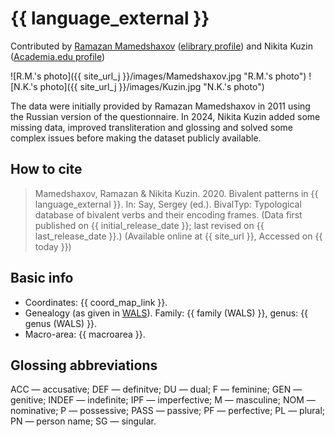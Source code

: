 # {{ language_external }}
Contributed by [Ramazan Mamedshaxov](https://nenadict.iling.spb.ru/persons/mamedshakhov-ramazan-gamidovich) ([elibrary profile](https://www.elibrary.ru/author_profile.asp?id=376900)) and Nikita Kuzin ([Academia.edu profile](https://fu-berlin.academia.edu/NikitaKuzin))

![R.M.'s photo]({{ site_url_j }}/images/Mamedshaxov.jpg "R.M.'s photo")
![N.K.'s photo]({{ site_url_j }}/images/Kuzin.jpg "N.K.'s photo")

The data were initially provided by Ramazan Mamedshaxov in 2011 using the Russian version of the questionnaire. In 2024, Nikita Kuzin added some missing data, improved transliteration and glossing and solved some complex issues before making the dataset publicly available.

## How to cite
> Mamedshaxov, Ramazan & Nikita Kuzin. 2020. Bivalent patterns in {{ language_external }}. 
> In: Say, Sergey (ed.). BivalTyp: Typological database of bivalent verbs and their encoding frames. 
> (Data first published on {{ initial_release_date }}; last revised on {{ last_release_date }}.) 
> (Available online at {{ site_url }}, Accessed on {{ today }})

## Basic info
- Coordinates: {{ coord_map_link }}.
- Genealogy (as given in [WALS](https://wals.info/)). Family: {{ family (WALS) }}, genus: {{ genus (WALS) }}.
- Macro-area: {{ macroarea }}.

## Glossing abbreviations
ACC — accusative; DEF — definitve; DU — dual; F — feminine; GEN — genitive; INDEF — indefinite; IPF — imperfective; M — masculine; NOM — nominative; P — possessive; PASS — passive; PF — perfective; PL — plural; PN — person name; SG — singular.
